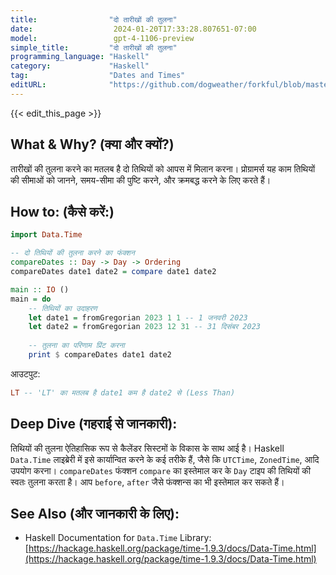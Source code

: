 ```yaml
---
title:                "दो तारीखों की तुलना"
date:                  2024-01-20T17:33:28.807651-07:00
model:                 gpt-4-1106-preview
simple_title:         "दो तारीखों की तुलना"
programming_language: "Haskell"
category:             "Haskell"
tag:                  "Dates and Times"
editURL:              "https://github.com/dogweather/forkful/blob/master/content/hi/haskell/comparing-two-dates.md"
---
```


{{< edit_this_page >}}

## What & Why? (क्या और क्यों?)
तारीखों की तुलना करने का मतलब है दो तिथियों को आपस में मिलान करना। प्रोग्रामर्स यह काम तिथियों की सीमाओं को जानने, समय-सीमा की पुष्टि करने, और क्रमबद्ध करने के लिए करते हैं।

## How to: (कैसे करें:)
```Haskell
import Data.Time

-- दो तिथियों की तुलना करने का फंक्शन
compareDates :: Day -> Day -> Ordering
compareDates date1 date2 = compare date1 date2

main :: IO ()
main = do
    -- तिथियों का उदाहरण
    let date1 = fromGregorian 2023 1 1 -- 1 जनवरी 2023
    let date2 = fromGregorian 2023 12 31 -- 31 दिसंबर 2023
    
    -- तुलना का परिणाम प्रिंट करना
    print $ compareDates date1 date2
```
आउटपुट:
```Haskell
LT -- 'LT' का मतलब है date1 कम है date2 से (Less Than)
```

## Deep Dive (गहराई से जानकारी):
तिथियों की तुलना ऐतिहासिक रूप से कैलेंडर सिस्टमों के विकास के साथ आई है। Haskell `Data.Time` लाइब्रेरी में इसे कार्यान्वित करने के कई तरीके हैं, जैसे कि `UTCTime`, `ZonedTime`, आदि उपयोग करना। `compareDates` फंक्शन `compare` का इस्तेमाल कर के `Day` टाइप की तिथियों की स्वतः तुलना करता है। आप `before`, `after` जैसे फंक्शन्स का भी इस्तेमाल कर सकते हैं।

## See Also (और जानकारी के लिए):
- Haskell Documentation for `Data.Time` Library: [https://hackage.haskell.org/package/time-1.9.3/docs/Data-Time.html](https://hackage.haskell.org/package/time-1.9.3/docs/Data-Time.html)